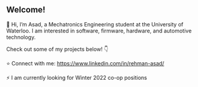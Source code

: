  ## Welcome! ##
 👋 Hi, I’m Asad, a Mechatronics Engineering student at the University of Waterloo. I am interested in software, firmware, hardware, and automotive technology. 
 
 Check out some of my projects below! 👇
 
 ⭐ Connect with me: https://www.linkedin.com/in/rehman-asad/ 
 
 ⚡ I am currently looking for Winter 2022 co-op positions 
 
 


<!---
AsadR2002/AsadR2002 is a ✨ special ✨ repository because its `README.md` (this file) appears on your GitHub profile.
You can click the Preview link to take a look at your changes.
--->
